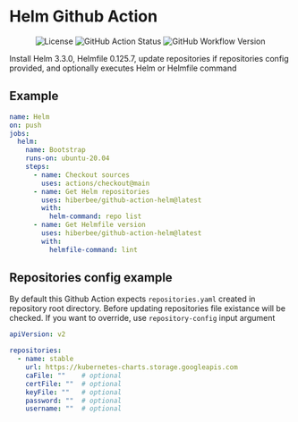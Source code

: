# Helm Github Action

<p align="center">
  <img src="https://img.shields.io/github/license/hiberbee/github-action-helm?style=flat-square" alt="License">
  <img src="https://img.shields.io/github/workflow/status/hiberbee/github-action-helm/CI?label=github-actions&style=flat-square" alt="GitHub Action Status">
  <img src="https://img.shields.io/github/v/tag/hiberbee/github-action-helm?label=hiberbee%2Fgithub-action-helm&style=flat-square" alt="GitHub Workflow Version">
</p>

Install Helm 3.3.0, Helmfile 0.125.7, update repositories if repositories config provided, and optionally executes Helm or Helmfile command

## Example

```yaml
name: Helm
on: push
jobs:
  helm:
    name: Bootstrap
    runs-on: ubuntu-20.04
    steps:
      - name: Checkout sources
        uses: actions/checkout@main
      - name: Get Helm repositories
        uses: hiberbee/github-action-helm@latest
        with:
          helm-command: repo list
      - name: Get Helmfile version
        uses: hiberbee/github-action-helm@latest
        with:
          helmfile-command: lint

```

## Repositories config example

By default this Github Action expects `repositories.yaml` created in repository root directory.
Before updating repositories file existance will be checked.
If you want to override, use `repository-config` input argument

```yaml
apiVersion: v2

repositories:
  - name: stable
    url: https://kubernetes-charts.storage.googleapis.com
    caFile: ""    # optional
    certFile: ""  # optional
    keyFile: ""   # optional
    password: ""  # optional
    username: ""  # optional
```
